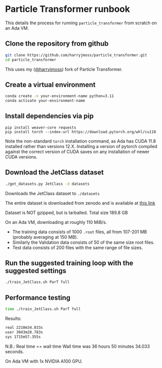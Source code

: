 # Particle Transformer runbook

This details the process for running `particle_transformer` from scratch on an Ada VM.

## Clone the repository from github

```sh
git clone https://github.com/harryjmoss/particle_transformer.git
cd particle_transformer
```

This uses my ([@harryjmoss](https://github.com/harryjmoss)) fork of Particle Transformer.

## Create a virtual environment

```sh
conda create -n your-environment-name python=3.11
conda activate your-environment-name
```

## Install dependencies via pip

```
pip install weaver-core requests
pip install torch --index-url https://download.pytorch.org/whl/cu118
```

Note the non-standard `torch` installation command, as Ada has CUDA 11.8 installed rather than versions 12.X.
Installing a version of pytorch compiled against the correct version of CUDA saves on any installation of newer CUDA versions.

## Download the JetClass dataset

```sh
./get_datasets.py JetClass -d datasets
```

Downloads the JetClass dataset to `./datasets`

The entire dataset is downloaded from zenodo and is available at [this link](https://zenodo.org/records/6619768)

Dataset is NOT gzipped, but is tarballed. Total size 189.8 GB

On an Ada VM, downloading at roughly 110 MiB/s.

- The training data consists of 1000 `.root` files, all from 107-201 MB (probably averaging at 150 MB).
- Similarly the Validation data consists of 50 of the same size root files.
- Test data consists of 200 files with the same range of file sizes.

## Run the suggested training loop with the suggested settings

```sh
./train_JetClass.sh ParT full
```

## Performance testing

```sh
time ./train_JetClass.sh ParT full
```

Results:

```sh
real 2210m34.033s
user 3043m28.783s
sys 1715m57.355s
```

N.B.: Real time == wall time
Wall time was 36 hours 50 minutes 34.033 seconds.

On Ada VM with 1x NVIDIA A100 GPU.